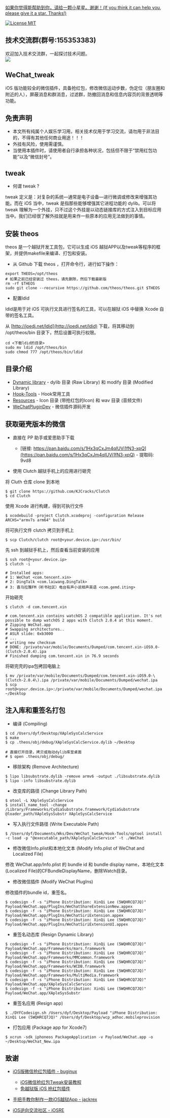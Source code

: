 [如果你觉得能帮助到你，请给一颗小星星。谢谢！(If you think it can help you, please give it a star. Thanks!)](https://github.com/dgynfi/WeChat_tweak)

[![License MIT](https://img.shields.io/badge/license-MIT-green.svg?style=flat)](LICENSE)&nbsp;

## 技术交流群(群号:155353383) 

欢迎加入技术交流群，一起探讨技术问题。<br />
![](https://github.com/dgynfi/WeChat_tweak/raw/master/images/qq155353383.jpg)

## WeChat_tweak

 iOS 版功能较全的微信插件，具备抢红包，修改微信运动步数，伪定位（朋友圈和附近的人），屏蔽消息和群消息，过滤群，防撤回消息和信息内容页的背景透明等功能。

## 免责声明

- 本文所有纯属个人娱乐学习用，相关技术仅用于学习交流，请勿用于非法目的，不得有其他任何商业用途！！！
- 外挂有风险，使用需谨慎。
- 当使用本插件时，请使用者自行承担各种状况，包括但不限于“禁用红包功能”以及“微信封号”。

## tweak

- 何谓 tweak ?

tweak 定义是：对复杂的系统—通常是电子设备—进行微调或修改来增强其功能。而在 iOS 当中，tweak 是指那些能够增强其它进程功能的 dylib。可以将 tweak 理解为一个外挂，只不过这个外挂是以动态链接库的方式注入到目标应用当中。我们已经很了解外挂就是用来作一些原本的应用无法做到的事情。

## 安装 theos

theos 是一个越狱开发工具包，它可以生成 iOS 越狱APP以及tweak等程序的框架，并提供makefile来编译、打包和安装。

- 从 Github 下载 theos ，打开命令行，进行如下操作：
```
export THEOS=/opt/theos
# 如果之前已经安装过 theos，请先删除，然后下载最新版
rm -rf $THEOS
sudo git clone --recursive https://github.com/theos/theos.git $THEOS
```

- 配置ldid

ldid是用于对 iOS 可执行文具进行签名的工具，可以在越狱 iOS 中替换 Xcode 自带的签名工具。

从 [http://joedj.net/ldid](http://joedj.net/ldid) 下载，将其移动到 /opt/theos/bin 目录下，然后设置可执行权限。
```
cd <下载ldid的目录>
sudo mv ldid /opt/theos/bin
sudo chmod 777 /opt/theos/bin/ldid
```

## 目录介绍

- [Dynamic library](Dynamic%20library) - dylib 目录 (Raw Library) 和 modify 目录 (Modified Library)
- [Hook-Tools](Hook-Tools) - Hook常用工具
- [Resources](Resources) - Icon 目录 (带抢红包的Icon) 和 wav 目录 (音频文件)
- [WeChatPluginDev](WeChatPluginDev) - 微信插件源码开发

## 获取砸壳版本的微信

- 直接在 PP 助手或爱思助手下载

    - [链接: https://pan.baidu.com/s/1Hx3qCxJm4qIUVi1fN3-xpQ](https://pan.baidu.com/s/1Hx3qCxJm4qIUVi1fN3-xpQ) - 提取码: 9vd8

- 使用 Clutch 越狱手机上的应用进行砸壳

将 Cluth 仓库 clone 到本地
```
$ git clone https://github.com/KJCracks/Clutch
$ cd Clutch
```

使用 Xcode 进行构建，得到可执行文件
```
$ xcodebuild -project Clutch.xcodeproj -configuration Release ARCHS="armv7s arm64" build
```

将可执行文件 clutch 拷贝到手机上
```
$ scp Clutch/clutch root@<your.device.ip>:/usr/bin/
```

先 ssh 到越狱手机上，然后查看当前安装的应用
```
$ ssh root@<your.device.ip>
$ clutch -i

# Installed apps:
# 1: WeChat <com.tencent.xin>
# 2: DingTalk <com.laiwang.DingTalk>
# 3: 喜马拉雅FM（听书社区）电台有声小说相声英语 <com.gemd.iting>
```

开始砸壳
```
$ clutch -d com.tencent.xin

# com.tencent.xin contains watchOS 2 compatible application. It's not possible to dump watchOS 2 apps with Clutch 2.0.4 at this moment.
# Zipping WeChat.app
# Swapping architectures..
# ASLR slide: 0xb3000
# ...
# writing new checksum
# DONE: /private/var/mobile/Documents/Dumped/com.tencent.xin-iOS9.0-(Clutch-2.0.4).ipa
# Finished dumping com.tencent.xin in 76.9 seconds
```

将砸完壳的ipa包拷回电脑上
```
$ mv /private/var/mobile/Documents/Dumped/com.tencent.xin-iOS9.0-\(Clutch-2.0.4\).ipa /private/var/mobile/Documents/Dumped/wechat.ipa
$ scp root@<your.device.ip>:/private/var/mobile/Documents/Dumped/wechat.ipa ~/Desktop
```

## 注入库和重签名打包

- 编译 (Compiling)

```
$ cd /Users/dyf/Desktop/XApleSysCalcService
$ make
$ cp .theos/obj/debug/XApleSysCalcService.dylib ~/Desktop 

# 直接打开目录，拷贝或拖动dylib库至桌面
# $ open .theos/obj/debug/
```

- 移除架构 (Remove Architecture) 

```
$ lipo libsubstrate.dylib -remove armv6 -output ./libsubstrate.dylib
$ lipo -info libsubstrate.dylib
```

- 改变库的路径 (Change Library Path)

```
$ otool -L XApleSysCalcService
$ install_name_tool -change /Library/Frameworks/CydiaSubstrate.framework/CydiaSubstrate @loader_path/XApleSysSubstr XApleSysCalcService 
```

- 写入执行文件路径 (Write Executable Path)

```
$ /Users/dyf/Documents/Wks/Dev/WeChat_tweak/Hook-Tools/optool install -c load -p "@executable_path/XApleSysCalcService" -t ./WeChat
```

- 修改微信Info.plist和本地化文本 (Modify Info.plist of WeChat and Localized File)

修改 WeChat.app/Info.plist 的 bundle id 和 bundle display name，本地化文本(Localized File)的CFBundleDisplayName，删除Watch目录。
 
- 修改微信插件 (Modify WeChat PlugIns)

修改插件的bundle id，重签名。

```
$ codesign -f -s "iPhone Distribution: XinQi Lee (5WQHRCQ7JQ)" Payload/WeChat.app/PlugIns/WeChatShareExtensionNew.appex
$ codesign -f -s "iPhone Distribution: XinQi Lee (5WQHRCQ7JQ)" Payload/WeChat.app/PlugIns/WeChatSiriExtension.appex
$ codesign -f -s "iPhone Distribution: XinQi Lee (5WQHRCQ7JQ)" Payload/WeChat.app/PlugIns/WeChatSiriExtensionUI.appex
```

- 重签名动态库 (Resign Dynamic Library)

```
$ codesign -f -s "iPhone Distribution: XinQi Lee (5WQHRCQ7JQ)" Payload/WeChat.app/Frameworks/mars.framework
$ codesign -f -s "iPhone Distribution: XinQi Lee (5WQHRCQ7JQ)" Payload/WeChat.app/Frameworks/MMCommon.framework
$ codesign -f -s "iPhone Distribution: XinQi Lee (5WQHRCQ7JQ)" Payload/WeChat.app/Frameworks/WCDB.framework
$ codesign -f -s "iPhone Distribution: XinQi Lee (5WQHRCQ7JQ)" Payload/WeChat.app/Frameworks/MultiMedia.framework
$ codesign -f -s "iPhone Distribution: XinQi Lee (5WQHRCQ7JQ)" Payload/WeChat.app/XApleSysCalcService 
$ codesign -f -s "iPhone Distribution: XinQi Lee (5WQHRCQ7JQ)" Payload/WeChat.app/XApleSysSubstr
```

- 重签名应用 (Resign app)

```
$ ./DYFCodesign.sh /Users/dyf/Desktop/Payload "iPhone Distribution: XinQi Lee (5WQHRCQ7JQ)" /Users/dyf/Desktop/wcp_adhoc.mobileprovision
```

- 打包应用 (Package app for Xcode7)

```
$ xcrun -sdk iphoneos PackageApplication -v Payload/WeChat.app -o ~/Desktop/WeChat_New.ipa
```

## 致谢

- [iOS版微信抢红包插件 - buginux](https://github.com/buginux/WeChatRedEnvelop)
    - [iOS微信抢红包Tweak安装教程](http://www.swiftyper.com/2016/01/25/ios-tweak-install-guide/)
    - [免越狱版 iOS 抢红包插件](http://www.swiftyper.com/2016/12/26/wechat-redenvelop-tweak-for-non-jailbroken-iphone/)
    
- [手把手教你制作一款iOS越狱App - jackrex](https://github.com/jackrex/FakeWeChatLoc)

- [iOS逆向交流社区 -  iOSRE](http://bbs.iosre.com)

